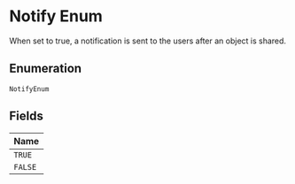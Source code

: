 
# Notify Enum

When set to true, a notification is sent to the users after an object is shared.

## Enumeration

`NotifyEnum`

## Fields

| Name |
|  --- |
| `TRUE` |
| `FALSE` |

